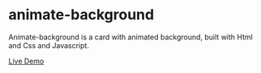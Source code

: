 # animate-background
Animate-background is a card with animated background, built with Html and Css and Javascript.

<a href='https://hanieh-mn.github.io/animate-background/'>Live Demo</a>
